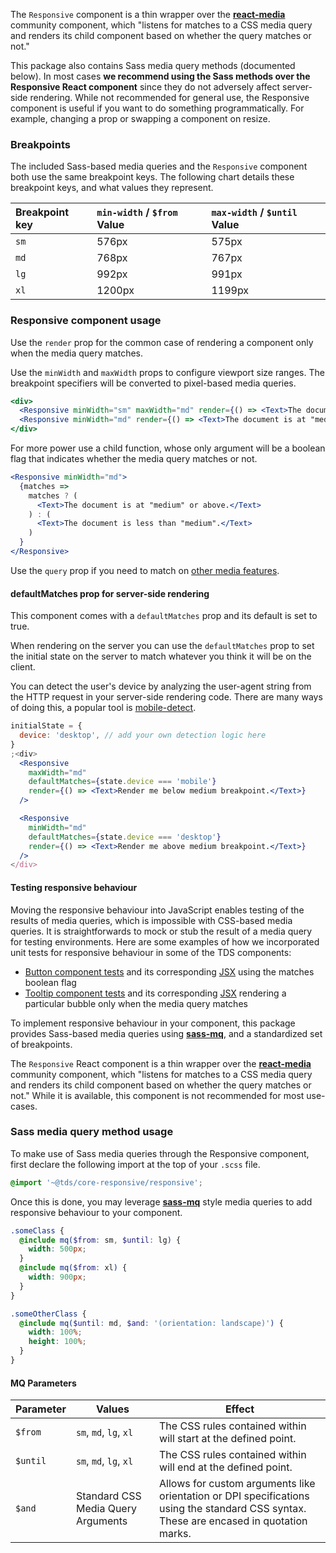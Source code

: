 The `Responsive` component is a thin wrapper over the [**react-media**](https://github.com/ReactTraining/react-media) community
component, which "listens for matches to a CSS media query and renders its child component based on whether the query matches or not."

This package also contains Sass media query methods (documented below). In most cases **we recommend using the Sass methods
over the Responsive React component** since they do not adversely affect server-side rendering. While not recommended for general use, the Responsive component is useful if you want to do something programmatically. For example, changing a prop or swapping a component on resize.

### Breakpoints

The included Sass-based media queries and the `Responsive` component both use the same breakpoint keys. The following chart details these breakpoint keys, and what values they represent.

| Breakpoint key | `min-width` / `$from` Value | `max-width` / `$until` Value |
| :------------- | :-------------------------- | :--------------------------- |
| `sm`           | 576px                       | 575px                        |
| `md`           | 768px                       | 767px                        |
| `lg`           | 992px                       | 991px                        |
| `xl`           | 1200px                      | 1199px                       |

### Responsive component usage

Use the `render` prop for the common case of rendering a component only when the media query matches.

Use the `minWidth` and `maxWidth` props to configure viewport size ranges. The breakpoint specifiers will be converted to pixel-based
media queries.

```jsx
<div>
  <Responsive minWidth="sm" maxWidth="md" render={() => <Text>The document is at "small".</Text>} />
  <Responsive minWidth="md" render={() => <Text>The document is at "medium" or above.</Text>} />
</div>
```

For more power use a child function, whose only argument will be a boolean flag that indicates whether the media query
matches or not.

```jsx
<Responsive minWidth="md">
  {matches =>
    matches ? (
      <Text>The document is at "medium" or above.</Text>
    ) : (
      <Text>The document is less than "medium".</Text>
    )
  }
</Responsive>
```

Use the `query` prop if you need to match on [other media features](https://developer.mozilla.org/en-US/docs/Web/CSS/@media#Media_features).

#### defaultMatches prop for server-side rendering

This component comes with a `defaultMatches` prop and its default is set to true.

When rendering on the server you can use the `defaultMatches` prop to set the initial state on the server to match whatever you think it will be on the client.

You can detect the user's device by analyzing the user-agent string from the HTTP request in your server-side rendering code. There are many ways of doing this, a popular tool is [mobile-detect](https://www.npmjs.com/package/mobile-detect).

```jsx
initialState = {
  device: 'desktop', // add your own detection logic here
}
;<div>
  <Responsive
    maxWidth="md"
    defaultMatches={state.device === 'mobile'}
    render={() => <Text>Render me below medium breakpoint.</Text>}
  />

  <Responsive
    minWidth="md"
    defaultMatches={state.device === 'desktop'}
    render={() => <Text>Render me above medium breakpoint.</Text>}
  />
</div>
```

#### Testing responsive behaviour

Moving the responsive behaviour into JavaScript enables testing of the results of media queries, which is impossible with CSS-based media queries. It is straightforwards to mock or stub the result of a media query for testing environments. Here are some examples of how we incorporated unit tests for responsive behaviour in some of the TDS components:

* [Button component tests](https://github.com/telusdigital/tds-core/blob/b2108d1074383ba887c5b87a2c3055799937fcd3/packages/Button/__tests__/Button.spec.jsx#L52-L68) and its corresponding [JSX](https://github.com/telusdigital/tds/blob/b2108d1074383ba887c5b87a2c3055799937fcd3/shared/components/BaseButton/BaseButton.jsx#L17-L34) using the matches boolean flag
* [Tooltip component tests](https://github.com/telusdigital/tds-core/blob/b2108d1074383ba887c5b87a2c3055799937fcd3/packages/Tooltip/__tests__/Tooltip.spec.jsx#L56-L102) and its corresponding [JSX](https://github.com/telusdigital/tds/blob/b2108d1074383ba887c5b87a2c3055799937fcd3/packages/Tooltip/Tooltip.jsx#L81-L108) rendering a particular bubble only when the media query matches

To implement responsive behaviour in your component, this package provides Sass-based media queries using [**sass-mq**](https://github.com/sass-mq/sass-mq), and a standardized set of breakpoints.

The `Responsive` React component is a thin wrapper over the [**react-media**](https://github.com/ReactTraining/react-media) community component, which "listens for matches to a CSS media query and renders its child component based on whether the query matches or not." While it is available, this component is not recommended for most use-cases.

### Sass media query method usage

To make use of Sass media queries through the Responsive component, first declare the following import at the top of your `.scss` file.

```scss
@import '~@tds/core-responsive/responsive';
```

Once this is done, you may leverage [**sass-mq**](https://github.com/sass-mq/sass-mq) style media queries to add responsive behaviour to your component.

```scss
.someClass {
  @include mq($from: sm, $until: lg) {
    width: 500px;
  }
  @include mq($from: xl) {
    width: 900px;
  }
}

.someOtherClass {
  @include mq($until: md, $and: '(orientation: landscape)') {
    width: 100%;
    height: 100%;
  }
}
```

#### MQ Parameters

| Parameter | Values                             | Effect                                                                                                                                  |
| --------- | ---------------------------------- | --------------------------------------------------------------------------------------------------------------------------------------- |
| `$from`   | `sm`, `md`, `lg`, `xl`             | The CSS rules contained within will start at the defined point.                                                                         |
| `$until`  | `sm`, `md`, `lg`, `xl`             | The CSS rules contained within will end at the defined point.                                                                           |
| `$and`    | Standard CSS Media Query Arguments | Allows for custom arguments like orientation or DPI specifications using the standard CSS syntax. These are encased in quotation marks. |
